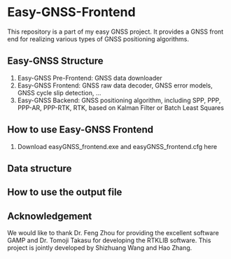 # Easy-GNSS-Frontend
This repository is a part of my easy GNSS project. It provides a GNSS front end for realizing various types of GNSS positioning algorithms.

## Easy-GNSS Structure
1. Easy-GNSS Pre-Frontend: GNSS data downloader
2. Easy-GNSS Frontend: GNSS raw data decoder, GNSS error models, GNSS cycle slip detection, ...
3. Easy-GNSS Backend: GNSS positioning algorithm, including SPP, PPP, PPP-AR, PPP-RTK, RTK, based on Kalman Filter or Batch Least Squares

## How to use Easy-GNSS Frontend 
1. Download easyGNSS_frontend.exe and easyGNSS_frontend.cfg here



## Data structure


## How to use the output file


## Acknowledgement
We would like to thank Dr. Feng Zhou for providing the excellent software GAMP and Dr. Tomoji Takasu for developing the RTKLIB software. This project is jointly developed by Shizhuang Wang and Hao Zhang.



